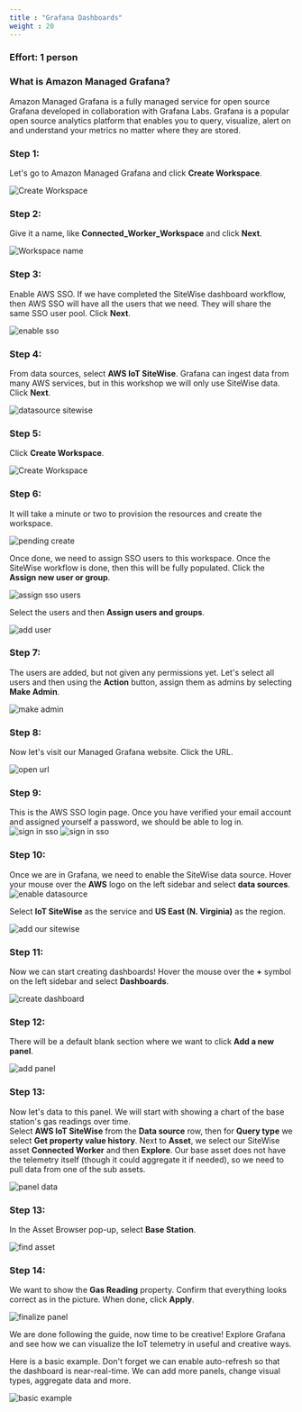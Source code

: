 ```yaml
---
title : "Grafana Dashboards"
weight : 20
---
```


### Effort: 1 person

### What is Amazon Managed Grafana?

Amazon Managed Grafana is a fully managed service for open source Grafana developed in collaboration with Grafana Labs. Grafana is a popular open source analytics platform that enables you to query, visualize, alert on and understand your metrics no matter where they are stored.

### Step 1:

Let's go to Amazon Managed Grafana and click **Create Workspace**.

![Create Workspace](/static/grafana/01.png)

### Step 2:

Give it a name, like **Connected_Worker_Workspace** and click **Next**.

![Workspace name](/static/grafana/02.png)

### Step 3:

Enable AWS SSO.  If we have completed the SiteWise dashboard workflow, then AWS SSO will have all the users that we need.  They will share the same SSO user pool.  Click **Next**.

![enable sso](/static/grafana/03.png)

### Step 4:

From data sources, select **AWS IoT SiteWise**.  Grafana can ingest data from many AWS services, but in this workshop we will only use SiteWise data.  Click **Next**.

![datasource sitewise](/static/grafana/04.png)

### Step 5:

Click **Create Workspace**.

![Create Workspace](/static/grafana/05.png)

### Step 6:

It will take a minute or two to provision the resources and create the workspace.

![pending create](/static/grafana/06.png)

Once done, we need to assign SSO users to this workspace.  Once the SiteWise workflow is done, then this will be fully populated.  Click the **Assign new user or group**.

![assign sso users](/static/grafana/07.png)

Select the users and then **Assign users and groups**.

![add user](/static/grafana/08.png)

### Step 7:

The users are added, but not given any permissions yet.  Let's select all users and then using the **Action** button, assign them as admins by selecting **Make Admin**.

![make admin](/static/grafana/09.png)

### Step 8:

Now let's visit our Managed Grafana website.  Click the URL.

![open url](/static/grafana/10.png)

### Step 9:

This is the AWS SSO login page.  Once you have verified your email account and assigned yourself a password, we should be able to log in.
![sign in sso](/static/grafana/11.png)
![sign in sso](/static/grafana/12.png)

### Step 10:

Once we are in Grafana, we need to enable the SiteWise data source.
Hover your mouse over the **AWS** logo on the left sidebar and select **data sources**.
![enable datasource](/static/grafana/13.png)

Select **IoT SiteWise** as the service and **US East (N. Virginia)** as the region.

![add our sitewise](/static/grafana/14.png)

### Step 11:

Now we can start creating dashboards!  Hover the mouse over the **+** symbol on the left sidebar and select **Dashboards**.

![create dashboard](/static/grafana/15.png)

### Step 12:

There will be a default blank section where we want to click **Add a new panel**.

![add panel](/static/grafana/16.png)

### Step 13:

Now let's data to this panel.  We will start with showing a chart of the base station's gas readings over time.  
Select **AWS IoT SiteWise** from the **Data source** row, then for **Query type** we select **Get property value history**.  Next to **Asset**, we select our SiteWise asset **Connected Worker** and then **Explore**.  Our base asset does not have the telemetry itself (though it could aggregate it if needed), so we need to pull data from one of the sub assets.

![panel data](/static/grafana/17.png)

### Step 13:

In the Asset Browser pop-up, select **Base Station**.

![find asset](/static/grafana/18.png)

### Step 14:

We want to show the **Gas Reading** property.  Confirm that everything looks correct as in the picture.  When done, click **Apply**.

![finalize panel](/static/grafana/19.png)

We are done following the guide, now time to be creative!  Explore Grafana and see how we can visualize the IoT telemetry in useful and creative ways.

Here is a basic example.  Don't forget we can enable auto-refresh so that the dashboard is near-real-time.  We can add more panels, change visual types, aggregate data and more.

![basic example](/static/grafana/20.png)


